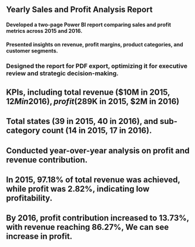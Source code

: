 ## Yearly Sales and Profit Analysis Report
#### Developed a two-page Power BI report comparing sales and profit metrics across 2015 and 2016. 
#### Presented insights on revenue, profit margins, product categories, and customer segments.

### Designed the report for PDF export, optimizing it for executive review and strategic decision-making.
## KPIs, including total revenue ($10M in 2015, $12M in 2016), profit ($289K in 2015, $2M in 2016)
## Total states (39 in 2015, 40 in 2016), and sub-category count (14 in 2015, 17 in 2016).
## Conducted year-over-year analysis on profit and revenue contribution.
## In 2015, 97.18% of total revenue was achieved, while profit was 2.82%, indicating low profitability.
## By 2016, profit contribution increased to 13.73%, with revenue reaching 86.27%, We can see increase in profit.
